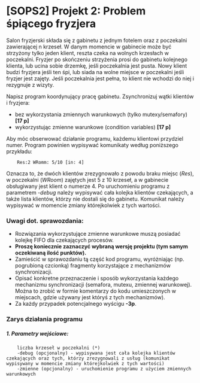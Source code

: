 # [SOPS2] Projekt 2: Problem śpiącego fryzjera
Salon fryzjerski składa się z gabinetu z jednym fotelem oraz z poczekalni zawierającej n krzeseł. W danym momencie w gabinecie może być strzyżony tylko jeden klient, reszta czeka na wolnych krzesłach w poczekalni. Fryzjer po skończeniu strzyżenia prosi do gabinetu kolejnego klienta, lub ucina sobie drzemkę, jeśli poczekalnia jest pusta. Nowy klient budzi fryzjera jeśli ten śpi, lub siada na wolne miejsce w poczekalni jeśli fryzjer jest zajęty. Jeśli poczekalnia jest pełna, to klient nie wchodzi do niej i rezygnuje z wizyty.

Napisz program koordynujący pracę gabinetu. Zsynchronizuj wątki klientów i fryzjera:
 - bez wykorzystania zmiennych warunkowych (tylko mutexy/semafory) **[17 p]**
 - wykorzystując zmienne warunkowe (condition variables) **[17 p]**


Aby móc obserwować działanie programu, każdemu klientowi przydziel numer. Program powinien wypisywać komunikaty według poniższego przykładu:

        Res:2 WRomm: 5/10 [in: 4]

Oznacza to, że dwóch klientów zrezygnowało z powodu braku miejsc (*Res*), w poczekalni (*WRoom*) zajętych jest 5 z 10 krzeseł, a w gabinecie obsługiwany jest klient o numerze 4. Po uruchomieniu programu z parametrem *-debug* należy wypisywać cała kolejka klientów czekających, a także lista klientów, którzy nie dostali się do gabinetu. Komunikat należy wypisywać w momencie zmiany którejkolwiek z tych wartości.


### Uwagi dot. sprawozdania:

 - Rozwiązania wykorzystujące zmienne warunkowe muszą posiadać kolejkę FIFO dla czekających procesów.
 - **Proszę koniecznie zaznaczyć wybraną wersję projektu (tym samym oczekiwaną ilość punktów).**
 - Zamieścić w sprawozdaniu tą część kod programu, wyróżniając (np. pogrubioną czcionką) fragmenty korzystające z mechanizmów synchronizacji.
 - Opisać konkretne przeznaczenie i sposób wykorzystania każdego mechanizmu synchronizacji (semafora, mutexu, zmiennej warunkowej). Można to zrobić w formie komentarzy do kodu umieszczonych w miejscach, gdzie używany jest któryś z tych mechanizmów).
 - Za każdy przypadek potencjalnego wyścigu **-3p**.


### Zarys działania programu
##### *1. Parametry wejściowe:*

        liczba krzeseł w poczekalni (*)
        -debug (opcjonalny) - wypisywana jest cała kolejka klientów czekających oraz tych, którzy zrezygnowali z usług (komunikat wypisywany w momencie zmiany którejkolwiek z tych wartości)
        -zmienne (opcjonalny) - uruchomienie programu z użyciem zmiennych warunkowych

